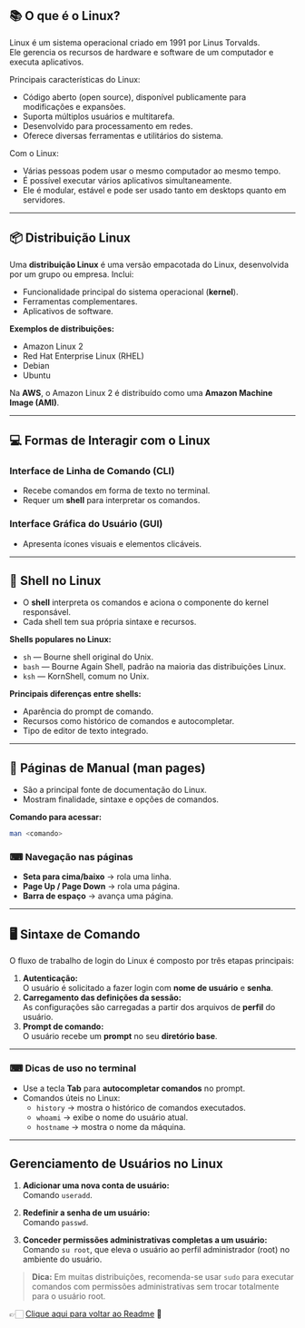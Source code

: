 ## 📚 O que é o Linux?

Linux é um sistema operacional criado em 1991 por Linus Torvalds.  
Ele gerencia os recursos de hardware e software de um computador e executa aplicativos.  

Principais características do Linux:  
- Código aberto (open source), disponível publicamente para modificações e expansões.  
- Suporta múltiplos usuários e multitarefa.  
- Desenvolvido para processamento em redes.  
- Oferece diversas ferramentas e utilitários do sistema.  

Com o Linux:
- Várias pessoas podem usar o mesmo computador ao mesmo tempo.
- É possível executar vários aplicativos simultaneamente.
- Ele é modular, estável e pode ser usado tanto em desktops quanto em servidores.

---

## 📦 Distribuição Linux

Uma **distribuição Linux** é uma versão empacotada do Linux, desenvolvida por um grupo ou empresa. 
Inclui:
- Funcionalidade principal do sistema operacional (**kernel**).
- Ferramentas complementares.
- Aplicativos de software.

**Exemplos de distribuições:**
- Amazon Linux 2
- Red Hat Enterprise Linux (RHEL)
- Debian
- Ubuntu

Na **AWS**, o Amazon Linux 2 é distribuído como uma **Amazon Machine Image (AMI)**.

---

## 💻 Formas de Interagir com o Linux

### Interface de Linha de Comando (CLI)
- Recebe comandos em forma de texto no terminal.
- Requer um **shell** para interpretar os comandos.

### Interface Gráfica do Usuário (GUI)
- Apresenta ícones visuais e elementos clicáveis.

---

## 🐚 Shell no Linux

- O **shell** interpreta os comandos e aciona o componente do kernel responsável.
- Cada shell tem sua própria sintaxe e recursos.

**Shells populares no Linux:**
- `sh` — Bourne shell original do Unix.
- `bash` — Bourne Again Shell, padrão na maioria das distribuições Linux.
- `ksh` — KornShell, comum no Unix.

**Principais diferenças entre shells:**
- Aparência do prompt de comando.
- Recursos como histórico de comandos e autocompletar.
- Tipo de editor de texto integrado.

---

## 📖 Páginas de Manual (man pages)

- São a principal fonte de documentação do Linux.
- Mostram finalidade, sintaxe e opções de comandos.

**Comando para acessar:**
```bash
man <comando>
```

### ⌨ Navegação nas páginas
- **Seta para cima/baixo** → rola uma linha.
- **Page Up / Page Down** → rola uma página.
- **Barra de espaço** → avança uma página.

---

## 🖥 Sintaxe de Comando

O fluxo de trabalho de login do Linux é composto por três etapas principais:

1. **Autenticação:**  
   O usuário é solicitado a fazer login com **nome de usuário** e **senha**.
2. **Carregamento das definições da sessão:**  
   As configurações são carregadas a partir dos arquivos de **perfil** do usuário.
3. **Prompt de comando:**  
   O usuário recebe um **prompt** no seu **diretório base**.

---

### ⌨ Dicas de uso no terminal
- Use a tecla **Tab** para **autocompletar comandos** no prompt.
- Comandos úteis no Linux:
  - `history` → mostra o histórico de comandos executados.
  - `whoami` → exibe o nome do usuário atual.
  - `hostname` → mostra o nome da máquina.

---

## Gerenciamento de Usuários no Linux

1. **Adicionar uma nova conta de usuário:**  
   Comando `useradd`.

2. **Redefinir a senha de um usuário:**  
   Comando `passwd`.

3. **Conceder permissões administrativas completas a um usuário:**  
   Comando `su root`, que eleva o usuário ao perfil administrador (root) no ambiente do usuário.

> **Dica:** Em muitas distribuições, recomenda-se usar `sudo` para executar comandos com permissões administrativas sem trocar totalmente para o usuário root.  

👉🏻 [Clique aqui para voltar ao Readme](https://github.com/DrikaDev/Estudando-AWS-Cloud-Practitioner/blob/main/README.md) 📒
